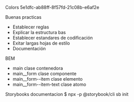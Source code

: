 Colors 
5e1dfc-ab88ff-8f57fd-21c08b-e6af2e

Buenas practicas
- Establecer reglas
- Explicar la estructura bas
- Establecer estandares de codificación
- Exitar largas hojas de estilo
- Documentación

BEM
- main clase contenedora
- main__form clase componente
- main__form--item clase elemento
- main__form--item-text clase atomo

Storybooks documentacion 
$ npx -p @storybook/cli sb init